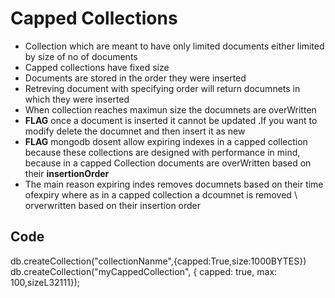 # Capped Collections

- Collection which are meant to have only limited documents either limited by size of no of documents
- Capped collections have fixed size
- Documents are stored in the order they were inserted
- Retreving document with specifying order will return documnets in which they were inserted
- When collection reaches maximun size the documnets are overWritten
- **FLAG** once a document is inserted it cannot be updated .If you want to modify delete the documnet and then insert it as new
- **FLAG** mongodb dosent allow expiring indexes in a capped collection because
  these collections are designed with performance in mind, because in a capped Collection documents are overWritten based on their **insertionOrder**
- The main reason expiring indes removes documnets based on their time ofexpiry where as in a capped collection a dcoumnet is removed \ orverwritten based on their insertion order

## Code

db.createCollection("collectionNanme",{capped:True,size:1000BYTES})
db.createCollection("myCappedCollection", { capped: true, max: 100,sizeL32111});
